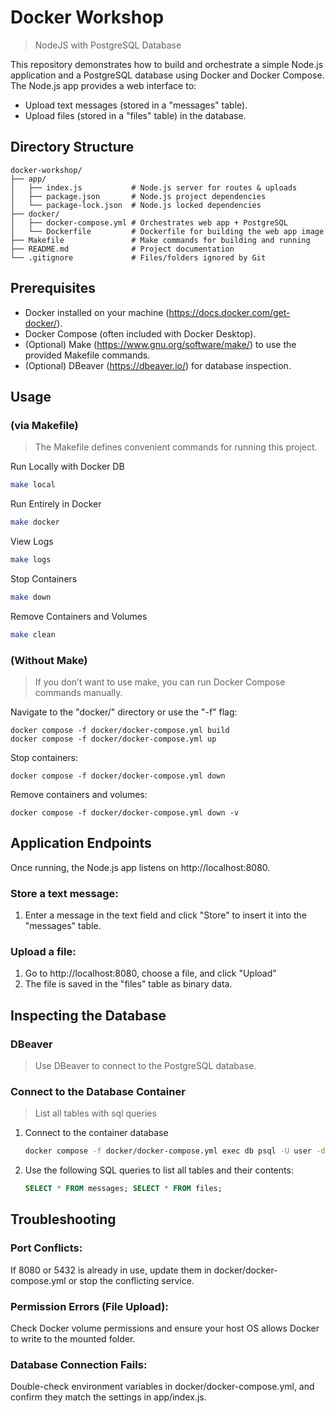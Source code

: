 # Docker Workshop
> NodeJS with PostgreSQL Database

This repository demonstrates how to build and orchestrate a simple Node.js application and a PostgreSQL database using Docker and Docker Compose. The Node.js app provides a web interface to:

- Upload text messages (stored in a "messages" table).
- Upload files (stored in a "files" table) in the database.

## Directory Structure
```
docker-workshop/
├── app/
│   ├── index.js           # Node.js server for routes & uploads
│   ├── package.json       # Node.js project dependencies
│   └── package-lock.json  # Node.js locked dependencies
├── docker/
│   ├── docker-compose.yml # Orchestrates web app + PostgreSQL
│   └── Dockerfile         # Dockerfile for building the web app image
├── Makefile               # Make commands for building and running
├── README.md              # Project documentation
└── .gitignore             # Files/folders ignored by Git

```

## Prerequisites
* Docker installed on your machine (https://docs.docker.com/get-docker/).
* Docker Compose (often included with Docker Desktop).
* (Optional) Make (https://www.gnu.org/software/make/) to use the provided Makefile commands.
* (Optional) DBeaver (https://dbeaver.io/) for database inspection.

## Usage
### (via Makefile)
> The Makefile defines convenient commands for running this project.

Run Locally with Docker DB
```bash
make local
```

Run Entirely in Docker
```bash
make docker
```

View Logs
```bash
make logs
```

Stop Containers
```bash
make down
```

Remove Containers and Volumes
```bash
make clean
```

### (Without Make)
> If you don’t want to use make, you can run Docker Compose commands manually.

Navigate to the "docker/" directory or use the "-f" flag:
```
docker compose -f docker/docker-compose.yml build
docker compose -f docker/docker-compose.yml up
```

Stop containers:
```
docker compose -f docker/docker-compose.yml down
```

Remove containers and volumes:
```
docker compose -f docker/docker-compose.yml down -v
```

## Application Endpoints
Once running, the Node.js app listens on http://localhost:8080.

### Store a text message:
1. Enter a message in the text field and click "Store" to insert it into the "messages" table.

### Upload a file:
1. Go to http://localhost:8080, choose a file, and click "Upload"
2. The file is saved in the "files" table as binary data.

## Inspecting the Database
### DBeaver
> Use DBeaver to connect to the PostgreSQL database.

### Connect to the Database Container
> List all tables with sql queries

1. Connect to the container database
	```bash
	docker compose -f docker/docker-compose.yml exec db psql -U user -d postgres
	```
1. Use the following SQL queries to list all tables and their contents:
	```sql
	SELECT * FROM messages; SELECT * FROM files;
	```

## Troubleshooting
### Port Conflicts:
If 8080 or 5432 is already in use, update them in docker/docker-compose.yml or stop the conflicting service.

### Permission Errors (File Upload):
Check Docker volume permissions and ensure your host OS allows Docker to write to the mounted folder.

### Database Connection Fails:
Double-check environment variables in docker/docker-compose.yml, and confirm they match the settings in app/index.js.